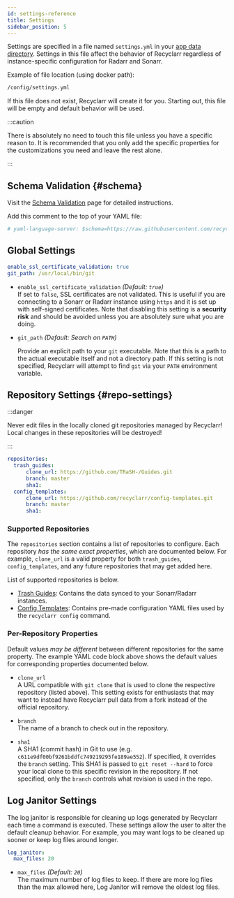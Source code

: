 ```yaml
---
id: settings-reference
title: Settings
sidebar_position: 5
---
```


Settings are specified in a file named `settings.yml` in your [app data directory][app-data].
Settings in this file affect the behavior of Recyclarr regardless of instance-specific configuration
for Radarr and Sonarr.

Example of file location (using docker path):

```txt
/config/settings.yml
```

If this file does not exist, Recyclarr will create it for you. Starting out, this file will be empty
and default behavior will be used.

:::caution

There is absolutely no need to touch this file unless you have a specific reason to. It is
recommended that you only add the specific properties for the customizations you need and leave the
rest alone.

:::

[app-data]: /file-structure.md#appdata-directory

## Schema Validation {#schema}

Visit the [Schema Validation](/schema-validation.md) page for detailed instructions.

Add this comment to the top of your YAML file:

```yml
# yaml-language-server: $schema=https://raw.githubusercontent.com/recyclarr/recyclarr/master/schemas/settings-schema.json
```

## Global Settings

```yml
enable_ssl_certificate_validation: true
git_path: /usr/local/bin/git
```

- `enable_ssl_certificate_validation` *(Default: `true`)*<br/>
  If set to `false`, SSL certificates are not validated. This is useful if you are connecting to a
  Sonarr or Radarr instance using `https` and it is set up with self-signed certificates. Note that
  disabling this setting is a **security risk** and should be avoided unless you are absolutely sure
  what you are doing.

- `git_path` *(Default: Search on `PATH`)*<br/>

  Provide an explicit path to your `git` executable. Note that this is a path to the actual
  executable itself and not a directory path. If this setting is not specified, Recyclarr will
  attempt to find `git` via your `PATH` environment variable.

## Repository Settings {#repo-settings}

:::danger

Never edit files in the locally cloned git repositories managed by Recyclarr! Local changes in these
repositories will be destroyed!

:::

```yml
repositories:
  trash_guides:
      clone_url: https://github.com/TRaSH-/Guides.git
      branch: master
      sha1:
  config_templates:
      clone_url: https://github.com/recyclarr/config-templates.git
      branch: master
      sha1:
```

### Supported Repositories

The `repositories` section contains a list of repositories to configure. Each repository *has the
same exact properties*, which are documented below. For example, `clone_url` is a valid property for
both `trash_guides`, `config_templates`, and any future repositories that may get added here.

List of supported repositories is below.

- [Trash Guides][trash_repo]: Contains the data synced to your Sonarr/Radarr instances.
- [Config Templates][template_repo]: Contains pre-made configuration YAML files used by the
  `recyclarr config` command.

[trash_repo]: https://github.com/TRaSH-/Guides
[template_repo]: https://github.com/recyclarr/config-templates

### Per-Repository Properties

Default values *may be different* between different repositories for the same property. The example
YAML code block above shows the default values for corresponding properties documented below.

- `clone_url`<br/>
  A URL compatible with `git clone` that is used to clone the respective repository (listed above).
  This setting exists for enthusiasts that may want to instead have Recyclarr pull data from a fork
  instead of the official repository.

- `branch`<br/>
  The name of a branch to check out in the repository.

- `sha1`<br/>
  A SHA1 (commit hash) in Git to use (e.g. `c611e9df00bf9261bddfc749219295fe189ae552`). If
  specified, it overrides the `branch` setting. This SHA1 is passed to `git reset --hard` to force
  your local clone to this specific revision in the repository. If not specified, only the `branch`
  controls what revision is used in the repo.

## Log Janitor Settings

The log janitor is responsible for cleaning up logs generated by Recyclarr each time a command is
executed. These settings allow the user to alter the default cleanup behavior. For example, you may
want logs to be cleaned up sooner or keep log files around longer.

```yml
log_janitor:
  max_files: 20
```

- `max_files` *(Default: `20`)*<br/>
  The maximum number of log files to keep. If there are more log files than the max allowed here,
  Log Janitor will remove the oldest log files.
